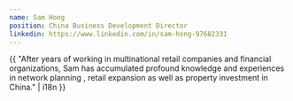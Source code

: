 ```yaml
---
name: Sam Hong
position: China Business Development Director
linkedin: https://www.linkedin.com/in/sam-hong-97682331
---
```


{{ "After years of working in multinational retail companies and financial organizations, Sam has accumulated profound knowledge and experiences in network planning , retail expansion as well as property investment in China." | i18n }}
